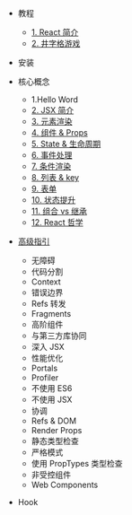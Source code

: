 + 教程
  + [1. React 简介](./docs/tutorial-guide.md)
  + [2. 井字格游戏](./docs/tutorial-game-tic-tac-toe.md)

+ 安装

+ 核心概念
  + 1.Hello Word
  + [2. JSX 简介](./docs/core-introducing-jsx.md)
  + [3. 元素渲染](./docs/core-rendering-elements.md)
  + [4. 组件 & Props](./docs/core-components-and-props.md)
  + [5. State & 生命周期](./docs/core-state-and-lifecycle.md)
  + [6. 事件处理](./docs/core-handling-events.md)
  + [7. 条件渲染](./docs/core-conditional-rendering.md)
  + [8. 列表 & key](./docs/core-lists-and-keys.md)
  + [9. 表单](./docs/core-forms.md)
  + [10. 状态提升](./docs/core-lifting-state-up.md)
  + [11. 组合 vs 继承](./docs/core-composition-vs-inheritance.md)
  + [12. React 哲学](./docs/core-thinking-in-react.md)

+ [高级指引](https://react.docschina.org/docs/accessibility.html)
  + 无障碍
  + 代码分割
  + Context
  + 错误边界
  + Refs 转发
  + Fragments
  + 高阶组件
  + 与第三方库协同
  + 深入 JSX
  + 性能优化
  + Portals
  + Profiler
  + 不使用 ES6
  + 不使用 JSX
  + 协调
  + Refs & DOM
  + Render Props
  + 静态类型检查
  + 严格模式
  + 使用 PropTypes 类型检查
  + 非受控组件
  + Web Components

+ Hook